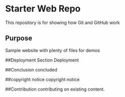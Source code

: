 # Starter Web Repo

This repository is for showing how Git and GitHub work

## Purpose

Sample website with plenty of files for demos

##Deployment Section
Deployment

##Conclusion
concluded

##copyright notice
copyright notice

##Contribution
contributing on existing content.